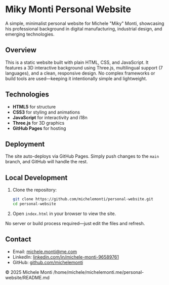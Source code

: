 # Miky Monti Personal Website

A simple, minimalist personal website for Michele "Miky" Monti, showcasing his professional background in digital manufacturing, industrial design, and emerging technologies.

## Overview

This is a static website built with plain HTML, CSS, and JavaScript. It features a 3D interactive background using Three.js, multilingual support (7 languages), and a clean, responsive design. No complex frameworks or build tools are used—keeping it intentionally simple and lightweight.

## Technologies

- **HTML5** for structure
- **CSS3** for styling and animations
- **JavaScript** for interactivity and i18n
- **Three.js** for 3D graphics
- **GitHub Pages** for hosting

## Deployment

The site auto-deploys via GitHub Pages. Simply push changes to the `main` branch, and GitHub will handle the rest.

## Local Development

1. Clone the repository:
   ```bash
   git clone https://github.com/michelemonti/personal-website.git
   cd personal-website
   ```

2. Open `index.html` in your browser to view the site.

No server or build process required—just edit the files and refresh.

## Contact

- Email: [michele.monti@me.com](mailto:michele.monti@me.com)
- LinkedIn: [linkedin.com/in/michele-monti-96589761](https://www.linkedin.com/in/michele-monti-96589761/)
- GitHub: [github.com/michelemonti](https://github.com/michelemonti)

© 2025 Michele Monti
<parameter name="filePath">/home/michele/michelemonti.me/personal-website/README.md